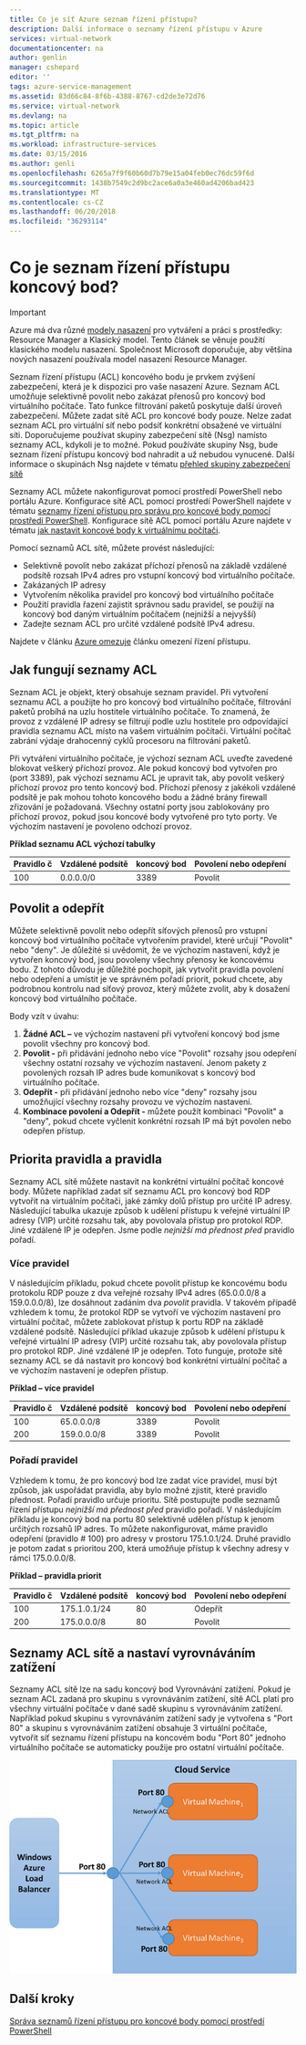 ```yaml
---
title: Co je síť Azure seznam řízení přístupu?
description: Další informace o seznamy řízení přístupu v Azure
services: virtual-network
documentationcenter: na
author: genlin
manager: cshepard
editor: ''
tags: azure-service-management
ms.assetid: 83d66c84-8f6b-4388-8767-cd2de3e72d76
ms.service: virtual-network
ms.devlang: na
ms.topic: article
ms.tgt_pltfrm: na
ms.workload: infrastructure-services
ms.date: 03/15/2016
ms.author: genli
ms.openlocfilehash: 6265a7f9f60b60d7b79e15a04feb0ec76dc59f6d
ms.sourcegitcommit: 1438b7549c2d9bc2ace6a0a3e460ad4206bad423
ms.translationtype: MT
ms.contentlocale: cs-CZ
ms.lasthandoff: 06/20/2018
ms.locfileid: "36293114"
---
```

# <a name="what-is-an-endpoint-access-control-list"></a>Co je seznam řízení přístupu koncový bod?

> [!IMPORTANT]
> Azure má dva různé [modely nasazení](../azure-resource-manager/resource-manager-deployment-model.md?toc=%2fazure%2fvirtual-network%2ftoc.json) pro vytváření a práci s prostředky: Resource Manager a Klasický model. Tento článek se věnuje použití klasického modelu nasazení. Společnost Microsoft doporučuje, aby většina nových nasazení používala model nasazení Resource Manager. 

Seznam řízení přístupu (ACL) koncového bodu je prvkem zvýšení zabezpečení, která je k dispozici pro vaše nasazení Azure. Seznam ACL umožňuje selektivně povolit nebo zakázat přenosů pro koncový bod virtuálního počítače. Tato funkce filtrování paketů poskytuje další úroveň zabezpečení. Můžete zadat sítě ACL pro koncové body pouze. Nelze zadat seznam ACL pro virtuální síť nebo podsíť konkrétní obsažené ve virtuální síti. Doporučujeme používat skupiny zabezpečení sítě (Nsg) namísto seznamy ACL, kdykoli je to možné. Pokud používáte skupiny Nsg, bude seznam řízení přístupu koncový bod nahradit a už nebudou vynucené. Další informace o skupinách Nsg najdete v tématu [přehled skupiny zabezpečení sítě](security-overview.md)

Seznamy ACL můžete nakonfigurovat pomocí prostředí PowerShell nebo portálu Azure. Konfigurace sítě ACL pomocí prostředí PowerShell najdete v tématu [seznamy řízení přístupu pro správu pro koncové body pomocí prostředí PowerShell](virtual-networks-acl-powershell.md). Konfigurace sítě ACL pomocí portálu Azure najdete v tématu [jak nastavit koncové body k virtuálnímu počítači](../virtual-machines/windows/classic/setup-endpoints.md?toc=%2fazure%2fvirtual-machines%2fwindows%2fclassic%2ftoc.json).

Pomocí seznamů ACL sítě, můžete provést následující:

* Selektivně povolit nebo zakázat příchozí přenosů na základě vzdálené podsítě rozsah IPv4 adres pro vstupní koncový bod virtuálního počítače.
* Zakázaných IP adresy
* Vytvořením několika pravidel pro koncový bod virtuálního počítače
* Použití pravidla řazení zajistit správnou sadu pravidel, se použijí na koncový bod daným virtuálním počítačem (nejnižší a nejvyšší)
* Zadejte seznam ACL pro určité vzdálené podsítě IPv4 adresu.

Najdete v článku [Azure omezuje](../azure-subscription-service-limits.md?toc=%2fazure%2fvirtual-network%2ftoc.json#networking-limits) článku omezení řízení přístupu.

## <a name="how-acls-work"></a>Jak fungují seznamy ACL
Seznam ACL je objekt, který obsahuje seznam pravidel. Při vytvoření seznamu ACL a použijte ho pro koncový bod virtuálního počítače, filtrování paketů probíhá na uzlu hostitele virtuálního počítače. To znamená, že provoz z vzdálené IP adresy se filtrují podle uzlu hostitele pro odpovídající pravidla seznamu ACL místo na vašem virtuálním počítači. Virtuální počítač zabrání výdaje drahocenný cyklů procesoru na filtrování paketů.

Při vytváření virtuálního počítače, je výchozí seznam ACL uveďte zavedené blokovat veškerý příchozí provoz. Ale pokud koncový bod vytvořen pro (port 3389), pak výchozí seznamu ACL je upravit tak, aby povolit veškerý příchozí provoz pro tento koncový bod. Příchozí přenosy z jakékoli vzdálené podsítě je pak mohou tohoto koncového bodu a žádné brány firewall zřizování je požadovaná. Všechny ostatní porty jsou zablokovány pro příchozí provoz, pokud jsou koncové body vytvořené pro tyto porty. Ve výchozím nastavení je povoleno odchozí provoz.

**Příklad seznamu ACL výchozí tabulky**

| **Pravidlo č** | **Vzdálené podsítě** | **koncový bod** | **Povolení nebo odepření** |
| --- | --- | --- | --- |
| 100 |0.0.0.0/0 |3389 |Povolit |

## <a name="permit-and-deny"></a>Povolit a odepřít
Můžete selektivně povolit nebo odepřít síťových přenosů pro vstupní koncový bod virtuálního počítače vytvořením pravidel, které určují "Povolit" nebo "deny". Je důležité si uvědomit, že ve výchozím nastavení, když je vytvořen koncový bod, jsou povoleny všechny přenosy ke koncovému bodu. Z tohoto důvodu je důležité pochopit, jak vytvořit pravidla povolení nebo odepření a umístit je ve správném pořadí priorit, pokud chcete, aby podrobnou kontrolu nad síťový provoz, který můžete zvolit, aby k dosažení koncový bod virtuálního počítače.

Body vzít v úvahu:

1. **Žádné ACL –** ve výchozím nastavení při vytvoření koncový bod jsme povolit všechny pro koncový bod.
2. **Povolit -** při přidávání jednoho nebo více "Povolit" rozsahy jsou odepření všechny ostatní rozsahy ve výchozím nastavení. Jenom pakety z povolených rozsah IP adres bude komunikovat s koncový bod virtuálního počítače.
3. **Odepřít -** při přidávání jednoho nebo více "deny" rozsahy jsou umožňující všechny rozsahy provozu ve výchozím nastavení.
4. **Kombinace povolení a Odepřít -** můžete použít kombinaci "Povolit" a "deny", pokud chcete vyčlenit konkrétní rozsah IP má být povolen nebo odepřen přístup.

## <a name="rules-and-rule-precedence"></a>Priorita pravidla a pravidla
Seznamy ACL sítě můžete nastavit na konkrétní virtuální počítač koncové body. Můžete například zadat síť seznamu ACL pro koncový bod RDP vytvořit na virtuálním počítači, jaké zámky dolů přístup pro určité IP adresy. Následující tabulka ukazuje způsob k udělení přístupu k veřejné virtuální IP adresy (VIP) určité rozsahu tak, aby povolovala přístup pro protokol RDP. Jiné vzdálené IP je odepřen. Jsme podle *nejnižší má přednost před* pravidlo pořadí.

### <a name="multiple-rules"></a>Více pravidel
V následujícím příkladu, pokud chcete povolit přístup ke koncovému bodu protokolu RDP pouze z dva veřejné rozsahy IPv4 adres (65.0.0.0/8 a 159.0.0.0/8), lze dosáhnout zadáním dva *povolit* pravidla. V takovém případě vzhledem k tomu, že protokol RDP se vytvoří ve výchozím nastavení pro virtuální počítač, můžete zablokovat přístup k portu RDP na základě vzdálené podsítě. Následující příklad ukazuje způsob k udělení přístupu k veřejné virtuální IP adresy (VIP) určité rozsahu tak, aby povolovala přístup pro protokol RDP. Jiné vzdálené IP je odepřen. Toto funguje, protože sítě seznamy ACL se dá nastavit pro koncový bod konkrétní virtuální počítač a ve výchozím nastavení je odepřen přístup.

**Příklad – více pravidel**

| **Pravidlo č** | **Vzdálené podsítě** | **koncový bod** | **Povolení nebo odepření** |
| --- | --- | --- | --- |
| 100 |65.0.0.0/8 |3389 |Povolit |
| 200 |159.0.0.0/8 |3389 |Povolit |

### <a name="rule-order"></a>Pořadí pravidel
Vzhledem k tomu, že pro koncový bod lze zadat více pravidel, musí být způsob, jak uspořádat pravidla, aby bylo možné zjistit, které pravidlo přednost. Pořadí pravidlo určuje prioritu. Sítě postupujte podle seznamů řízení přístupu *nejnižší má přednost před* pravidlo pořadí. V následujícím příkladu je koncový bod na portu 80 selektivně udělen přístup k jenom určitých rozsahů IP adres. To můžete nakonfigurovat, máme pravidlo odepření (pravidlo \# 100) pro adresy v prostoru 175.1.0.1/24. Druhé pravidlo je potom zadat s prioritou 200, která umožňuje přístup k všechny adresy v rámci 175.0.0.0/8.

**Příklad – pravidla priorit**

| **Pravidlo č** | **Vzdálené podsítě** | **koncový bod** | **Povolení nebo odepření** |
| --- | --- | --- | --- |
| 100 |175.1.0.1/24 |80 |Odepřít |
| 200 |175.0.0.0/8 |80 |Povolit |

## <a name="network-acls-and-load-balanced-sets"></a>Seznamy ACL sítě a nastaví vyrovnáváním zatížení
Seznamy ACL sítě lze na sadu koncový bod Vyrovnávání zatížení. Pokud je seznam ACL zadaná pro skupinu s vyrovnáváním zatížení, sítě ACL platí pro všechny virtuální počítače v dané sadě skupinu s vyrovnáváním zatížení. Například pokud skupinu s vyrovnáváním zatížení sady je vytvořena s "Port 80" a skupinu s vyrovnáváním zatížení obsahuje 3 virtuální počítače, vytvořit síť seznamu řízení přístupu na koncovém bodu "Port 80" jednoho virtuálního počítače se automaticky použije pro ostatní virtuální počítače.

![Seznamy ACL sítě a nastaví vyrovnáváním zatížení](./media/virtual-networks-acl/IC674733.png)

## <a name="next-steps"></a>Další kroky
[Správa seznamů řízení přístupu pro koncové body pomocí prostředí PowerShell](virtual-networks-acl-powershell.md)

